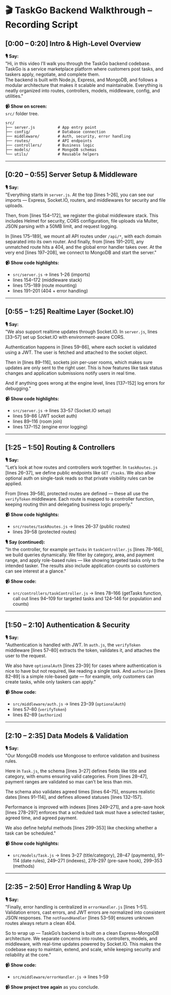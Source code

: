 # 🎬 TaskGo Backend Walkthrough – Recording Script

## [0:00 – 0:20] Intro & High-Level Overview
**🎙️ Say:**  
"Hi, in this video I’ll walk you through the TaskGo backend codebase. TaskGo is a service marketplace platform where customers post tasks, and taskers apply, negotiate, and complete them.  
The backend is built with Node.js, Express, and MongoDB, and follows a modular architecture that makes it scalable and maintainable. Everything is neatly organized into routes, controllers, models, middleware, config, and utilities."

**📹 Show on screen:**  
`src/` folder tree.

```text
src/
├── server.js          # App entry point
├── config/            # Database connection
├── middleware/        # Auth, security, error handling
├── routes/            # API endpoints
├── controllers/       # Business logic
├── models/            # MongoDB schemas
└── utils/             # Reusable helpers
```

---

## [0:20 – 0:55] Server Setup & Middleware
**🎙️ Say:**  
"Everything starts in `server.js`. At the top [lines 1–26], you can see our imports — Express, Socket.IO, routers, and middlewares for security and file uploads.  

Then, from [lines 154–172], we register the global middleware stack. This includes Helmet for security, CORS configuration, file uploads via Multer, JSON parsing with a 50MB limit, and request logging.  

In [lines 175–189], we mount all API routes under `/api/*`, with each domain separated into its own router. And finally, from [lines 191–201], any unmatched route hits a 404, and the global error handler takes over. At the very end [lines 197–208], we connect to MongoDB and start the server."

**📹 Show code highlights:**  
- `src/server.js` → lines 1–26 (imports)  
- lines 154–172 (middleware stack)  
- lines 175–189 (route mounting)  
- lines 191–201 (404 + error handling)  

---

## [0:55 – 1:25] Realtime Layer (Socket.IO)
**🎙️ Say:**  
"We also support realtime updates through Socket.IO. In `server.js`, lines [33–57] set up Socket.IO with environment-aware CORS.  

Authentication happens in [lines 59–86], where each socket is validated using a JWT. The user is fetched and attached to the socket object.  

Then in [lines 89–116], sockets join per-user rooms, which makes sure updates are only sent to the right user. This is how features like task status changes and application submissions notify users in real time.  

And if anything goes wrong at the engine level, lines [137–152] log errors for debugging."

**📹 Show code highlights:**  
- `src/server.js` → lines 33–57 (Socket.IO setup)  
- lines 59–86 (JWT socket auth)  
- lines 89–116 (room join)  
- lines 137–152 (engine error logging)  

---

## [1:25 – 1:50] Routing & Controllers
**🎙️ Say:**  
"Let’s look at how routes and controllers work together. In `taskRoutes.js` [lines 26–37], we define public endpoints like `GET /tasks`. We also allow optional auth on single-task reads so that private visibility rules can be applied.  

From [lines 39–58], protected routes are defined — these all use the `verifyToken` middleware. Each route is mapped to a controller function, keeping routing thin and delegating business logic properly."

**📹 Show code highlights:**  
- `src/routes/taskRoutes.js` → lines 26–37 (public routes)  
- lines 39–58 (protected routes)  

**🎙️ Say (continued):**  
"In the controller, for example `getTasks` in `taskController.js` [lines 78–166], we build queries dynamically. We filter by category, area, and payment range, and apply role-based rules — like showing targeted tasks only to the intended tasker. The results also include application counts so customers can see interest at a glance."

**📹 Show code:**  
- `src/controllers/taskController.js` → lines 78–166 (getTasks function, call out lines 94–109 for targeted tasks and 124–146 for population and counts)  

---

## [1:50 – 2:10] Authentication & Security
**🎙️ Say:**  
"Authentication is handled with JWT. In `auth.js`, the `verifyToken` middleware [lines 57–80] extracts the token, validates it, and attaches the user to the request.  

We also have `optionalAuth` [lines 23–39] for cases where authentication is nice to have but not required, like reading a single task. And `authorize` [lines 82–89] is a simple role-based gate — for example, only customers can create tasks, while only taskers can apply."

**📹 Show code:**  
- `src/middleware/auth.js` → lines 23–39 (`optionalAuth`)  
- lines 57–80 (`verifyToken`)  
- lines 82–89 (`authorize`)  

---

## [2:10 – 2:35] Data Models & Validation
**🎙️ Say:**  
"Our MongoDB models use Mongoose to enforce validation and business rules.  

Here in `Task.js`, the schema [lines 3–27] defines fields like title and category, with enums ensuring valid categories. From [lines 28–47], payment ranges are validated so max can’t be less than min.  

The schema also validates agreed times [lines 64–75], ensures realistic dates [lines 91–114], and defines allowed statuses [lines 132–157].  

Performance is improved with indexes [lines 249–271], and a pre-save hook [lines 278–297] enforces that a scheduled task must have a selected tasker, agreed time, and agreed payment.  

We also define helpful methods [lines 299–353] like checking whether a task can be scheduled."

**📹 Show code highlights:**  
- `src/models/Task.js` → lines 3–27 (title/category), 28–47 (payments), 91–114 (date rules), 249–271 (indexes), 278–297 (pre-save hook), 299–353 (methods)  

---

## [2:35 – 2:50] Error Handling & Wrap Up
**🎙️ Say:**  
"Finally, error handling is centralized in `errorHandler.js` [lines 1–51]. Validation errors, cast errors, and JWT errors are normalized into consistent JSON responses. The `notFoundHandler` [lines 53–59] ensures unknown routes always return a clean 404.  

So to wrap up — TaskGo’s backend is built on a clean Express–MongoDB architecture. We separate concerns into routes, controllers, models, and middleware, with real-time updates powered by Socket.IO. This makes the codebase easy to maintain, extend, and scale, while keeping security and reliability at the core."

**📹 Show code:**  
- `src/middleware/errorHandler.js` → lines 1–59  

**📹 Show project tree again** as you conclude.  
